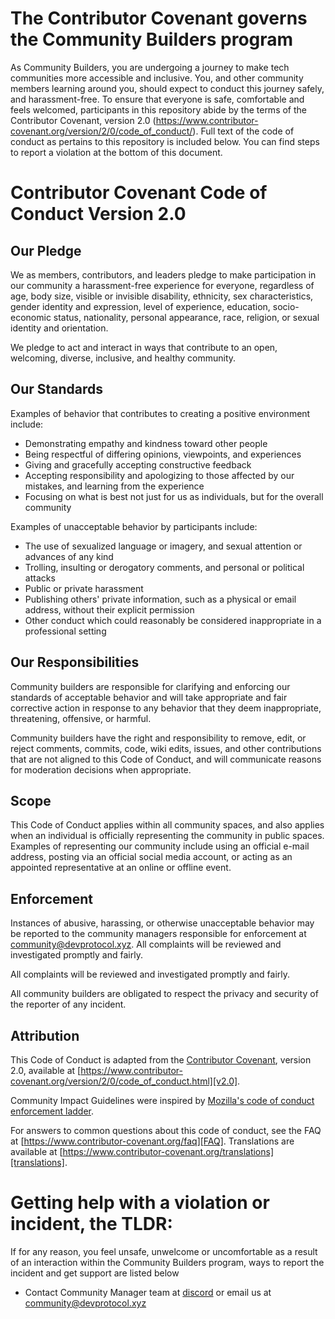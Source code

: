 # The Contributor Covenant governs the Community Builders program

As Community Builders, you are undergoing a journey to make tech communities more accessible and inclusive. You, and other community members learning around you, should expect to conduct this journey safely, and harassment-free. To ensure that everyone is safe, comfortable and feels welcomed, participants in this repository abide by the terms of the Contributor Covenant, version 2.0 (https://www.contributor-covenant.org/version/2/0/code_of_conduct/). Full text of the code of conduct as pertains to this repository is included below. You can find steps to report a violation at the bottom of this document.

# Contributor Covenant Code of Conduct Version 2.0

## Our Pledge

We as members, contributors, and leaders pledge to make participation in our
community a harassment-free experience for everyone, regardless of age, body
size, visible or invisible disability, ethnicity, sex characteristics, gender
identity and expression, level of experience, education, socio-economic status,
nationality, personal appearance, race, religion, or sexual identity
and orientation.

We pledge to act and interact in ways that contribute to an open, welcoming,
diverse, inclusive, and healthy community.

## Our Standards

Examples of behavior that contributes to creating a positive environment
include:

* Demonstrating empathy and kindness toward other people
* Being respectful of differing opinions, viewpoints, and experiences
* Giving and gracefully accepting constructive feedback
* Accepting responsibility and apologizing to those affected by our mistakes,
  and learning from the experience
* Focusing on what is best not just for us as individuals, but for the
  overall community

Examples of unacceptable behavior by participants include:

* The use of sexualized language or imagery, and sexual attention or
  advances of any kind
* Trolling, insulting or derogatory comments, and personal or political attacks
* Public or private harassment
* Publishing others' private information, such as a physical or email
  address, without their explicit permission
* Other conduct which could reasonably be considered inappropriate in a
  professional setting

## Our Responsibilities

Community builders are responsible for clarifying and enforcing our standards of
acceptable behavior and will take appropriate and fair corrective action in
response to any behavior that they deem inappropriate, threatening, offensive,
or harmful.

Community builders have the right and responsibility to remove, edit, or reject
comments, commits, code, wiki edits, issues, and other contributions that are
not aligned to this Code of Conduct, and will communicate reasons for moderation
decisions when appropriate.

## Scope

This Code of Conduct applies within all community spaces, and also applies when
an individual is officially representing the community in public spaces.
Examples of representing our community include using an official e-mail address,
posting via an official social media account, or acting as an appointed
representative at an online or offline event.

## Enforcement

Instances of abusive, harassing, or otherwise unacceptable behavior may be reported to the community managers responsible for enforcement at community@devprotocol.xyz. All complaints will be reviewed and investigated promptly and fairly.

All complaints will be reviewed and investigated promptly and fairly.

All community builders are obligated to respect the privacy and security of the
reporter of any incident.

## Attribution

This Code of Conduct is adapted from the [Contributor Covenant][homepage],
version 2.0, available at
[https://www.contributor-covenant.org/version/2/0/code_of_conduct.html][v2.0].

Community Impact Guidelines were inspired by 
[Mozilla's code of conduct enforcement ladder][Mozilla CoC].

For answers to common questions about this code of conduct, see the FAQ at
[https://www.contributor-covenant.org/faq][FAQ]. Translations are available 
at [https://www.contributor-covenant.org/translations][translations].

[homepage]: https://www.contributor-covenant.org
[v2.0]: https://www.contributor-covenant.org/version/2/0/code_of_conduct.html
[Mozilla CoC]: https://github.com/mozilla/diversity
[FAQ]: https://www.contributor-covenant.org/faq
[translations]: https://www.contributor-covenant.org/translations

# Getting help with a violation or incident, the TLDR:

If for any reason, you feel unsafe, unwelcome or uncomfortable as a result of an interaction within the Community Builders program, ways to report the incident and get support are listed below

-   Contact Community Manager team at [discord](https://discord.gg/VwJp4KM) or email us at community@devprotocol.xyz
